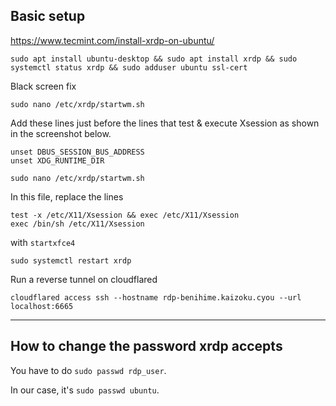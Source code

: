 ## Basic setup
https://www.tecmint.com/install-xrdp-on-ubuntu/

```
sudo apt install ubuntu-desktop && sudo apt install xrdp && sudo systemctl status xrdp && sudo adduser ubuntu ssl-cert
```

Black screen fix 
```
sudo nano /etc/xrdp/startwm.sh
```

Add these lines just before the lines that test & execute Xsession as shown in the screenshot below.
```
unset DBUS_SESSION_BUS_ADDRESS
unset XDG_RUNTIME_DIR
```

```
sudo nano /etc/xrdp/startwm.sh
```
In this file, replace the lines

```
test -x /etc/X11/Xsession && exec /etc/X11/Xsession
exec /bin/sh /etc/X11/Xsession
```
with `startxfce4`

```sudo systemctl restart xrdp```


Run a reverse tunnel on cloudflared 
```
cloudflared access ssh --hostname rdp-benihime.kaizoku.cyou --url localhost:6665

```

<hr/>

## How to change the password xrdp accepts
You have to do `sudo passwd rdp_user`.

In our case, it's `sudo passwd ubuntu`.
